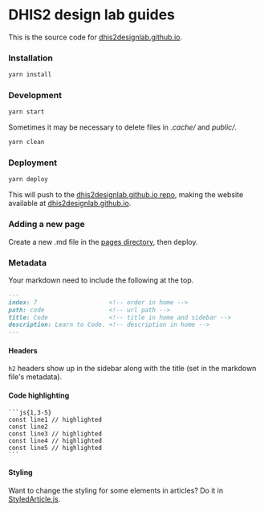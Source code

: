 # DHIS2 design lab guides

This is the source code for [dhis2designlab.github.io][site].

### Installation

```bash
yarn install
```

### Development

```bash
yarn start
```

Sometimes it may be necessary to delete files in *.cache/* and *public/*.

```bash
yarn clean
```

### Deployment

```bash
yarn deploy
```

This will push to the [dhis2designlab.github.io repo][site-repo], making the website available at [dhis2designlab.github.io][site].

### Adding a new page

Create a new .md file in the [pages directory](pages), then deploy.

### Metadata
Your markdown need to include the following at the top.
```md
---
index: 7                    <!-- order in home -->
path: code                  <!-- url path -->
title: Code                 <!-- title in home and sidebar -->
description: Learn to Code. <!-- description in home -->
---
```

#### Headers

`h2` headers show up in the sidebar along with the title (set in the markdown file's metadata).

#### Code highlighting

    ```js{1,3-5}
    const line1 // highlighted
    const line2
    const line3 // highlighted
    const line4 // highlighted
    const line5 // highlighted
    ```

#### Styling

Want to change the styling for some elements in articles? Do it in [StyledArticle.js][styled-article].



[site]: https://dhis2designlab.github.io/
[site-repo]: https://github.com/dhis2designlab/dhis2designlab.github.io
[styled-article]: src/components/Article/StyledArticle.js
